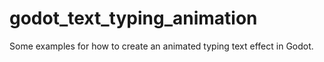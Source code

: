 # godot_text_typing_animation
Some examples for how to create an animated typing text effect in Godot.
